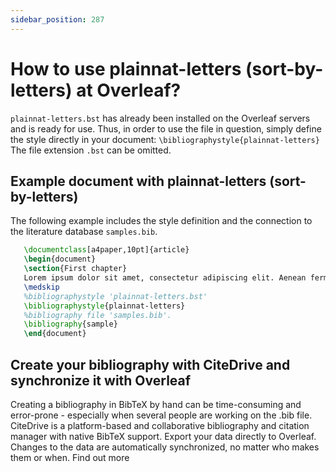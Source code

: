 ```yaml
---
sidebar_position: 287
---
```


# How to use plainnat-letters (sort-by-letters) at Overleaf?
`plainnat-letters.bst` has already been installed on the Overleaf servers and is ready for use. Thus, in order to use the file in question, simply define the style directly in your document: `\bibliographystyle{plainnat-letters}` The file extension `.bst` can be omitted.

## Example document with plainnat-letters (sort-by-letters)
The following example includes the style definition and the connection to the literature database `samples.bib`.
```tex
   \documentclass[a4paper,10pt]{article}
   \begin{document}
   \section{First chapter}
   Lorem ipsum dolor sit amet, consectetur adipiscing elit. Aenean fermentum justo massa, ut maximus mauris sodales et. Aenean vel elit a erat rhoncus pharetra.
   \medskip
   %bibliographystyle 'plainnat-letters.bst'
   \bibliographystyle{plainnat-letters}
   %bibliography file 'samples.bib'.
   \bibliography{sample}
   \end{document}
```

## Create your bibliography with CiteDrive and synchronize it with Overleaf
Creating a bibliography in BibTeX by hand can be time-consuming and error-prone - especially when several people are working on the .bib file. CiteDrive is a platform-based and collaborative bibliography and citation manager with native BibTeX support. Export your data directly to Overleaf. Changes to the data are automatically synchronized, no matter who makes them or when. Find out more